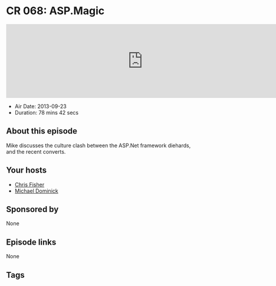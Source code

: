 # CR 068: ASP.Magic

<iframe src="https://player.fireside.fm/v2/MLf2ZzhC+5ZaS3pZ2?theme=dark" width="740" height="200" frameborder="0" scrolling="no"></iframe>

* Air Date: 2013-09-23
* Duration: 78 mins 42 secs

## About this episode

Mike discusses the culture clash between the ASP.Net framework diehards, and the recent converts.

## Your hosts
* [Chris Fisher](https://coder.show/hosts/chrislas)
* [Michael Dominick](https://coder.show/hosts/michael)

## Sponsored by

None



## Episode links

None



## Tags

